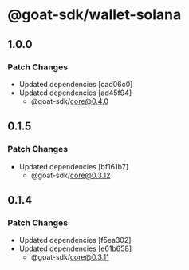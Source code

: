 # @goat-sdk/wallet-solana

## 1.0.0

### Patch Changes

- Updated dependencies [cad06c0]
- Updated dependencies [ad45f94]
  - @goat-sdk/core@0.4.0

## 0.1.5

### Patch Changes

- Updated dependencies [bf161b7]
  - @goat-sdk/core@0.3.12

## 0.1.4

### Patch Changes

- Updated dependencies [f5ea302]
- Updated dependencies [e61b658]
  - @goat-sdk/core@0.3.11
